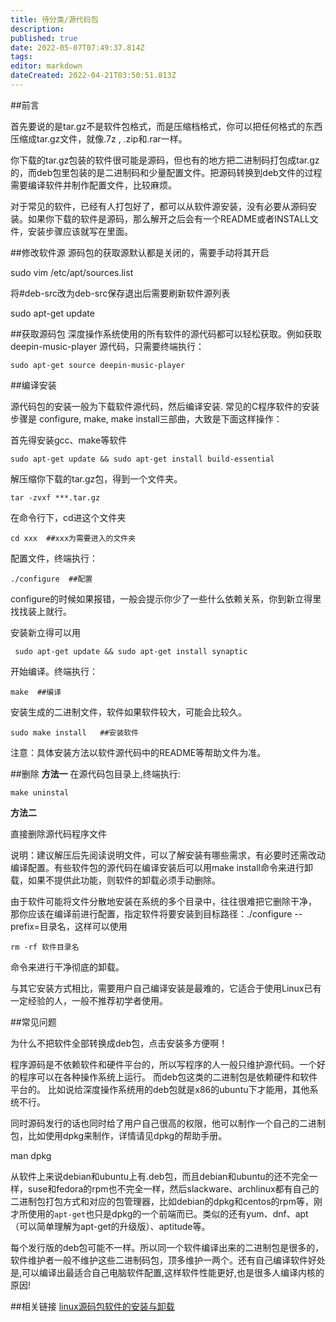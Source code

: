 ```yaml
---
title: 待分类/源代码包
description: 
published: true
date: 2022-05-07T07:49:37.814Z
tags: 
editor: markdown
dateCreated: 2022-04-21T03:50:51.813Z
---
```


##前言

首先要说的是tar.gz不是软件包格式，而是压缩档格式，你可以把任何格式的东西压缩成tar.gz文件，就像.7z , .zip和.rar一样。

你下载的tar.gz包装的软件很可能是源码，但也有的地方把二进制码打包成tar.gz的，而deb包里包装的是二进制码和少量配置文件。把源码转换到deb文件的过程需要编译软件并制作配置文件，比较麻烦。

对于常见的软件，已经有人打包好了，都可以从软件源安装，没有必要从源码安装。如果你下载的软件是源码，那么解开之后会有一个README或者INSTALL文件，安装步骤应该就写在里面。

##修改软件源
源码包的获取源默认都是关闭的，需要手动将其开启

   sudo vim /etc/apt/sources.list

将#deb-src改为deb-src保存退出后需要刷新软件源列表

   sudo apt-get update

##获取源码包
深度操作系统使用的所有软件的源代码都可以轻松获取。例如获取deepin-music-player 源代码，只需要终端执行：

    sudo apt-get source deepin-music-player 

##编译安装

源代码包的安装一般为下载软件源代码，然后编译安装. 常见的C程序软件的安装步骤是 configure, make, make install三部曲，大致是下面这样操作：

首先得安装gcc、make等软件

    sudo apt-get update && sudo apt-get install build-essential

解压缩你下载的tar.gz包，得到一个文件夹。

    tar -zvxf ***.tar.gz 

在命令行下，cd进这个文件夹

    cd xxx  ##xxx为需要进入的文件夹

配置文件，终端执行：

    ./configure  ##配置

configure的时候如果报错，一般会提示你少了一些什么依赖关系，你到新立得里找找装上就行。

安装新立得可以用

     sudo apt-get update && sudo apt-get install synaptic

开始编译。终端执行：

    make  ##编译

安装生成的二进制文件，软件如果软件较大，可能会比较久。

    sudo make install   ##安装软件

注意：具体安装方法以软件源代码中的README等帮助文件为准。

##删除
**方法一**
在源代码包目录上,终端执行:

    make uninstal

**方法二**

直接删除源代码程序文件

说明：建议解压后先阅读说明文件，可以了解安装有哪些需求，有必要时还需改动编译配置。有些软件包的源代码在编译安装后可以用make install命令来进行卸载，如果不提供此功能，则软件的卸载必须手动删除。

由于软件可能将文件分散地安装在系统的多个目录中，往往很难把它删除干净， 那你应该在编译前进行配置，指定软件将要安装到目标路径：./configure --prefix=目录名，这样可以使用

    rm -rf 软件目录名 

命令来进行干净彻底的卸载。

与其它安装方式相比，需要用户自己编译安装是最难的，它适合于使用Linux已有一定经验的人，一般不推荐初学者使用。

##常见问题

为什么不把软件全部转换成deb包，点击安装多方便啊！

程序源码是不依赖软件和硬件平台的，所以写程序的人一般只维护源代码。一个好的程序可以在各种操作系统上运行。 而deb包这类的二进制包是依赖硬件和软件平台的。 比如说给深度操作系统用的deb包就是x86的ubuntu下才能用，其他系统不行。

同时源码发行的话也同时给了用户自己很高的权限，他可以制作一个自己的二进制包，比如使用dpkg来制作，详情请见dpkg的帮助手册。

man dpkg

从软件上来说debian和ubuntu上有.deb包，而且debian和ubuntu的还不完全一样，suse和fedora的rpm也不完全一样，然后slackware、archlinux都有自己的二进制包打包方式和对应的包管理器，比如debian的dpkg和centos的rpm等，刚才所使用的`apt-get`也只是dpkg的一个前端而已。类似的还有yum、dnf、apt（可以简单理解为apt-get的升级版）、aptitude等。

每个发行版的deb包可能不一样。所以同一个软件编译出来的二进制包是很多的，软件维护者一般不维护这些二进制码包，顶多维护一两个。还有自己编译软件好处是,可以编译出最适合自己电脑软件配置,这样软件性能更好,也是很多人编译内核的原因!

##相关链接
[linux源码包软件的安装与卸载](http://blog.csdn.net/samxx8/article/details/7570542)